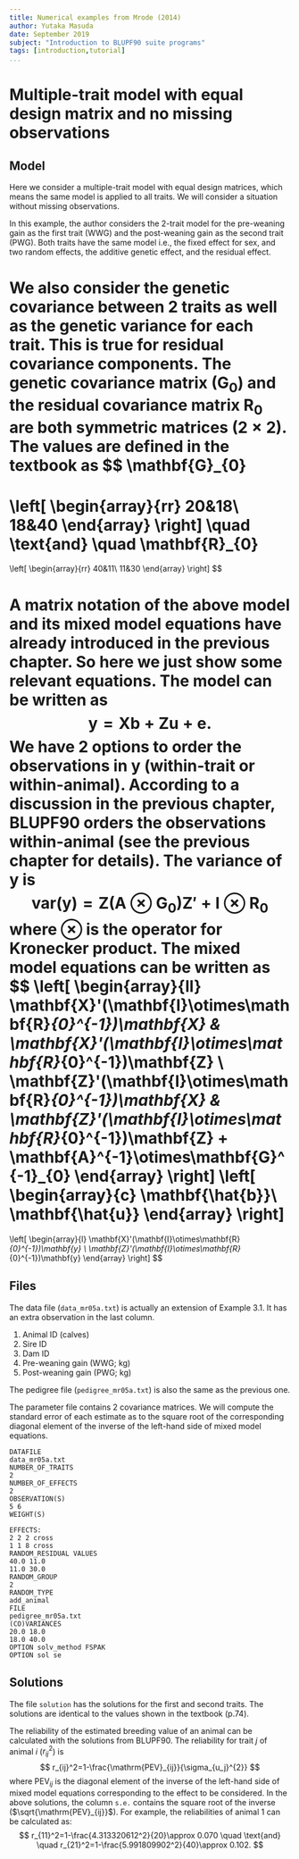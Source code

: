 ```yaml
---
title: Numerical examples from Mrode (2014)
author: Yutaka Masuda
date: September 2019
subject: "Introduction to BLUPF90 suite programs"
tags: [introduction,tutorial]
...
```


Multiple-trait model with equal design matrix and no missing observations
=========================================================================

Model
-----

Here we consider a multiple-trait model with equal design matrices, which means the same model
is applied to all traits. We will consider a situation without missing observations.

In this example, the author considers the 2-trait model for the pre-weaning gain as the first trait
(WWG) and the post-weaning gain as the second trait (PWG). Both traits have the same model
i.e., the fixed effect for sex, and two random effects, the additive genetic effect, and the residual effect.

We also consider the genetic covariance between 2 traits as well as the genetic variance for each
trait. This is true for residual covariance components. The genetic covariance matrix ($\mathbf{G}_0$) and the
residual covariance matrix $\mathbf{R}_0$ are both symmetric matrices ($2 \times 2$). The values are defined in the
textbook as
$$
\mathbf{G}_{0}
=
\left[
\begin{array}{rr}
20&18\\
18&40
\end{array}
\right]
\quad
\text{and}
\quad
\mathbf{R}_{0}
=
\left[
\begin{array}{rr}
40&11\\
11&30
\end{array}
\right]
$$

A matrix notation of the above model and its mixed model equations have already introduced in the
previous chapter. So here we just show some relevant equations. The model can be written as
$$
\mathbf{y} = \mathbf{Xb} + \mathbf{Zu} + \mathbf{e}.
$$
We have 2 options to order the observations in $\mathbf{y}$ (within-trait or within-animal). According to
a discussion in the previous chapter, BLUPF90 orders the observations within-animal (see the
previous chapter for details). The variance of $\mathbf{y}$ is
$$
\mathrm{var}(\mathbf{y}) = \mathbf{Z}\left(\mathbf{A} \otimes \mathbf{G}_{0}\right)\mathbf{Z}' + \mathbf{I} \otimes \mathbf{R}_{0}
$$
where $\otimes$ is the operator for Kronecker product. The mixed model equations can be written as
$$
\left[
\begin{array}{ll}
\mathbf{X}'(\mathbf{I}\otimes\mathbf{R}_{0}^{-1})\mathbf{X} & \mathbf{X}'(\mathbf{I}\otimes\mathbf{R}_{0}^{-1})\mathbf{Z} \\
\mathbf{Z}'(\mathbf{I}\otimes\mathbf{R}_{0}^{-1})\mathbf{X} & \mathbf{Z}'(\mathbf{I}\otimes\mathbf{R}_{0}^{-1})\mathbf{Z} + \mathbf{A}^{-1}\otimes\mathbf{G}^{-1}_{0}
\end{array}
\right]
\left[
\begin{array}{c}
\mathbf{\hat{b}}\\
\mathbf{\hat{u}}
\end{array}
\right]
=
\left[
\begin{array}{l}
\mathbf{X}'(\mathbf{I}\otimes\mathbf{R}_{0}^{-1})\mathbf{y} \\
\mathbf{Z}'(\mathbf{I}\otimes\mathbf{R}_{0}^{-1})\mathbf{y}
\end{array}
\right]
$$


Files
-----

The data file (`data_mr05a.txt`) is actually an extension of Example 3.1.
It has an extra observation in the last column.

1. Animal ID (calves)
2. Sire ID
3. Dam ID
4. Pre-weaning gain (WWG; kg)
5. Post-weaning gain (PWG; kg)

The pedigree file (`pedigree_mr05a.txt`) is also the same as the previous one.

The parameter file contains 2 covariance matrices. We will compute the standard error of each
estimate as to the square root of the corresponding diagonal element of the inverse of the left-hand side
of mixed model equations.

~~~~~{language=blupf90 caption="param_mr05a.txt"}
DATAFILE
data_mr05a.txt
NUMBER_OF_TRAITS
2
NUMBER_OF_EFFECTS
2
OBSERVATION(S)
5 6
WEIGHT(S)

EFFECTS:
2 2 2 cross
1 1 8 cross
RANDOM_RESIDUAL VALUES
40.0 11.0
11.0 30.0
RANDOM_GROUP
2
RANDOM_TYPE
add_animal
FILE
pedigree_mr05a.txt
(CO)VARIANCES
20.0 18.0
18.0 40.0
OPTION solv_method FSPAK
OPTION sol se
~~~~~

Solutions
---------

The file `solution` has the solutions for the first and second traits. The solutions are
identical to the values shown in the textbook (p.74).

The reliability of the estimated breeding value of an animal can be calculated with the solutions from BLUPF90.
The reliability for trait $j$ of animal $i$ ($r_{ij}^2$) is
$$
r_{ij}^2=1-\frac{\mathrm{PEV}_{ij}}{\sigma_{u_j}^{2}}
$$
where $\mathrm{PEV}_{ij}$ is the diagonal element of the inverse of the left-hand side of mixed model equations
corresponding to the effect to be considered. In the above solutions, the column `s.e.` contains the
square root of the inverse ($\sqrt{\mathrm{PEV}_{ij}}$). For example, the
reliabilities of animal 1 can be calculated as:
$$
r_{11}^2=1-\frac{4.313320612^2}{20}\approx 0.070
\quad
\text{and}
\quad
r_{21}^2=1-\frac{5.991809902^2}{40}\approx 0.102.
$$
